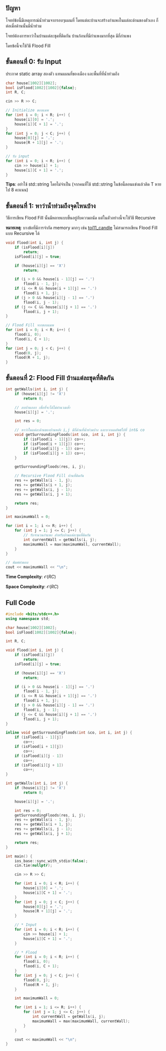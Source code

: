 ## ปัญหา

โจทย์ข้อนี้มีเหตุการณ์น้ำท่วมจากรอบๆแผนที่ โดยแต่ละบ้านจะสร้างกำแพงในแต่ละด้านของตัวเอง ก็ต่อเมื่อด้านนั้นมีน้ำท่วม

โจทย์ต้องการหาว่าในบ้านแต่ละชุดที่ติดกัน บ้านก้อนที่มีกำแพงมากที่สุด มีกี่กำแพง

โดยข้อนี้จะใช้วิธี Flood Fill

## ขั้นตอนที่ 0: รับ Input

ประกาศ static array สองตัว แทนแผนที่ของเมือง และพื้นที่ที่น้ำท่วมถึง

```cpp
char house[1002][1002];
bool isFlood[1002][1002]{false};
int R, C;

cin >> R >> C;

// Initialize ขอบแมพ
for (int i = 0; i < R; i++) {
    house[i][0] = '.';
    house[i][C + 1] = '.';
}
for (int j = 0; j < C; j++) {
    house[0][j] = '.';
    house[R + 1][j] = '.';
}

// รับ input
for (int i = 0; i < R; i++) {
    cin >> house[i] + 1;
    house[i][C + 1] = '.';
}
```

**Tips**: อย่าใช้ std::string โดยไม่จำเป็น (จากคนที่ใช้ std::string ในข้อนี้ตอนแข่งแล้วติด T หายไป 8 คะแนน)

## ขั้นตอนที่ 1: หาว่าน้ำท่วมถึงจุดไหนบ้าง

วิธีการเขียน Flood Fill นั้นมีหลายแบบขึ้นอยู่กับความถนัด แต่ในตัวอย่างนี้จะใช้วิธี Recursive

**หมายเหตุ**: บางข้อที่มีการจำกัด memory มากๆ เช่น [toi11_candle](https://beta.programming.in.th/tasks/toi11_candle)
ไม่สามารถเขียน Flood Fill แบบ Recursive ได้

```cpp
void flood(int i, int j) {
    if (isFlood[i][j])
        return;
    isFlood[i][j] = true;

    if (house[i][j] == 'X')
        return;

    if (i > 0 && house[i - 1][j] == '.')
        flood(i - 1, j);
    if (i <= R && house[i + 1][j] == '.')
        flood(i + 1, j);
    if (j > 0 && house[i][j - 1] == '.')
        flood(i, j - 1);
    if (j <= C && house[i][j + 1] == '.')
        flood(i, j + 1);
}

// Flood Fill จากขอบแมพ
for (int i = 0; i < R; i++) {
    flood(i, 0);
    flood(i, C + 1);
}
for (int j = 0; j < C; j++) {
    flood(0, j);
    flood(R + 1, j);
}
```

## ขั้นตอนที่ 2: Flood Fill บ้านแต่ละชุดที่ติดกัน

```cpp
int getWalls(int i, int j) {
    if (house[i][j] != 'X')
        return 0;

    // ลบบ้านออก เพื่อที่จะได้ไม่คำนวณซ้ำ
    house[i][j] = '.';

    int res = 0;

    // หาว่าในแต่ละด้านของบ้านหลัง i,j มีกี่ด้านที่น้ำท่วมบ้าง และบวกผลลัพธ์ไปที่ int& co
    void getSurroundingFloods(int &co, int i, int j) {
        if (isFlood[i - 1][j]) co++;
        if (isFlood[i + 1][j]) co++;
        if (isFlood[i][j - 1]) co++;
        if (isFlood[i][j + 1]) co++;
    }

    getSurroundingFloods(res, i, j);

    // Recursive Flood Fill บ้านที่ติดกัน
    res += getWalls(i - 1, j);
    res += getWalls(i + 1, j);
    res += getWalls(i, j - 1);
    res += getWalls(i, j + 1);

    return res;
}

int maximumWall = 0;

for (int i = 1; i <= R; i++) {
    for (int j = 1; j <= C; j++) {
        // รับจำนวนกำแพง สำหรับบ้านแต่ละชุดที่ติดกัน
        int currentWall = getWalls(i, j);
        maximumWall = max(maximumWall, currentWall);
    }
}

// พิมพ์คำตอบ
cout << maximumWall << "\n";
```

**Time Complexity**: $\mathcal{O}(RC)$

**Space Complexity**: $\mathcal{O}(RC)$

## Full Code

```cpp
#include <bits/stdc++.h>
using namespace std;

char house[1002][1002];
bool isFlood[1002][1002]{false};

int R, C;

void flood(int i, int j) {
    if (isFlood[i][j])
        return;
    isFlood[i][j] = true;

    if (house[i][j] == 'X')
        return;

    if (i > 0 && house[i - 1][j] == '.')
        flood(i - 1, j);
    if (i <= R && house[i + 1][j] == '.')
        flood(i + 1, j);
    if (j > 0 && house[i][j - 1] == '.')
        flood(i, j - 1);
    if (j <= C && house[i][j + 1] == '.')
        flood(i, j + 1);
}

inline void getSurroundingFloods(int &co, int i, int j) {
    if (isFlood[i - 1][j])
        co++;
    if (isFlood[i + 1][j])
        co++;
    if (isFlood[i][j - 1])
        co++;
    if (isFlood[i][j + 1])
        co++;
}

int getWalls(int i, int j) {
    if (house[i][j] != 'X')
        return 0;

    house[i][j] = '.';

    int res = 0;
    getSurroundingFloods(res, i, j);
    res += getWalls(i - 1, j);
    res += getWalls(i + 1, j);
    res += getWalls(i, j - 1);
    res += getWalls(i, j + 1);

    return res;
}

int main() {
    ios_base::sync_with_stdio(false);
    cin.tie(nullptr);

    cin >> R >> C;

    for (int i = 0; i < R; i++) {
        house[i][0] = '.';
        house[i][C + 1] = '.';
    }
    for (int j = 0; j < C; j++) {
        house[0][j] = '.';
        house[R + 1][j] = '.';
    }

    // * Input
    for (int i = 0; i < R; i++) {
        cin >> house[i] + 1;
        house[i][C + 1] = '.';
    }

    // * Flood
    for (int i = 0; i < R; i++) {
        flood(i, 0);
        flood(i, C + 1);
    }
    for (int j = 0; j < C; j++) {
        flood(0, j);
        flood(R + 1, j);
    }

    int maximumWall = 0;

    for (int i = 1; i <= R; i++) {
        for (int j = 1; j <= C; j++) {
            int currentWall = getWalls(i, j);
            maximumWall = max(maximumWall, currentWall);
        }
    }

    cout << maximumWall << "\n";
}
```
